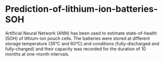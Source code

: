 # Prediction-of-lithium-ion-batteries-SOH
Artificial Neural Network (ANN) has been used to estimate state-of-health (SOH) of lithium-ion pouch cells. The batteries were stored at different storage temperature (35°C and 60°C) and conditions (fully-discharged and fully-charged) and their capacity was recorded for the duration of 10 months at one-month intervals. 
